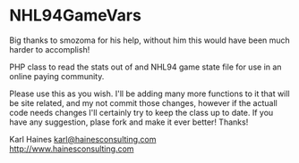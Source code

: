 NHL94GameVars
=============

Big thanks to smozoma for his help, without him this would have been much harder to accomplish!

PHP class to read the stats out of and NHL94 game state file for use in an online paying community.


Please use this as you wish. I'll be adding many more functions to it that will be site related, and my not commit those changes, however if the actuall code needs changes I'll certainly try to keep the class up to date. If you have any suggestion, plase fork and make it ever better! Thanks!

Karl Haines <karl@hainesconsulting.com> <br/>
http://www.hainesconsulting.com
